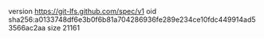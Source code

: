 version https://git-lfs.github.com/spec/v1
oid sha256:a0133748df6e3b0f6b81a704286936fe289e234ce10fdc449914ad53566ac2aa
size 21161
